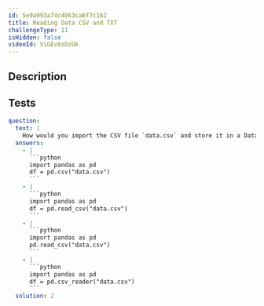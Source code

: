```yaml
---
id: 5e9a093a74c4063ca6f7c162
title: Reading Data CSV and TXT
challengeType: 11
isHidden: false
videoId: ViGEv0zOzUk
---
```


## Description

<section id='description'>
</section>

## Tests

<section id='tests'>

````yml
question:
  text: |
    How would you import the CSV file `data.csv` and store it in a DataFrame using the Pandas module?
  answers:
    - |
      ```python
      import pandas as pd
      df = pd.csv("data.csv")
      ```
    - |
      ```python
      import pandas as pd
      df = pd.read_csv("data.csv")
      ```
    - |
      ```python
      import pandas as pd
      pd.read_csv("data.csv")
      ```
    - |
      ```python
      import pandas as pd
      df = pd.csv_reader("data.csv")
      ```
  solution: 2
````

</section>
